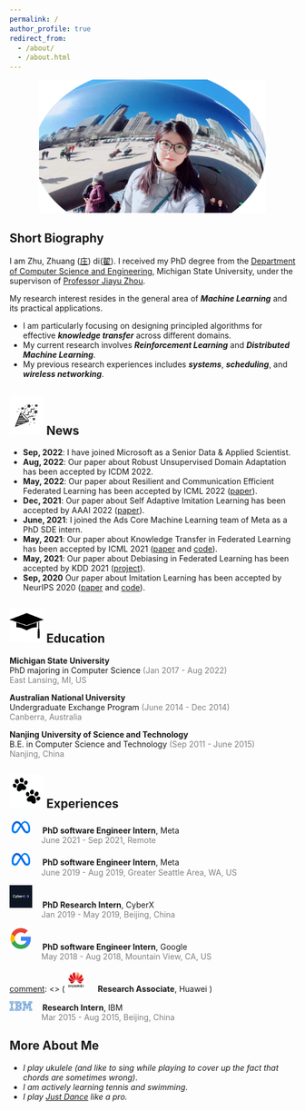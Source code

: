 ```yaml
---
permalink: /
author_profile: true
redirect_from: 
  - /about/
  - /about.html
---
```



<p align="center">
 <img src="/images/profile.png?raw=true" alt="Photo" style="width: 400px;"/> 
</p>


## Short Biography

<!-- I am Zhu, Zhuangdi &#40;朱 [庄]&#40;https://en.wikipedia.org/wiki/Zhuang_Zhou&#41; [翟]&#40;https://en.wikipedia.org/wiki/Mozi&#41;&#41. a PhD student at the [Department of Computer Science and Engineering]&#40;https://www.cse.msu.edu/&#41;, Michigan State University, advised by [Prof. Jiayu Zhou]&#40;https://jiayuzhou.github.io/&#41;.) -->
I am Zhu, Zhuang ([庄](https://en.wikipedia.org/wiki/Zhuang_Zhou)) di([翟](https://en.wikipedia.org/wiki/Mozi)). I received my PhD degree from the [Department of Computer Science and Engineering](https://www.cse.msu.edu/), Michigan State University, under the supervison of [Professor Jiayu Zhou](https://jiayuzhou.github.io/). 

My research interest resides in the general area of ***Machine Learning*** and its practical applications. 
* I am particularly focusing on designing principled algorithms for effective ***knowledge transfer*** across different domains.
* My current research involves ***Reinforcement Learning*** and ***Distributed Machine Learning***. 
* My previous research experiences includes  ***systems***, ***scheduling***, and ***wireless networking***.


## <img src="/images/logos/celebrate.png?raw=true" alt="Photo" style="width: 60px;"/> News

* **Sep, 2022**: I have joined Microsoft as a Senior Data & Applied Scientist.
* **Aug, 2022**: Our paper about Robust Unsupervised Domain Adaptation has been accepted by ICDM 2022.
* **May, 2022**: Our paper about Resilient and Communication Efficient Federated Learning has been accepted by ICML 2022 ([paper](https://proceedings.mlr.press/v162/zhu22e/zhu22e.pdf)).
* **Dec, 2021**: Our paper about Self Adaptive Imitation Learning has been accepted by AAAI 2022 ([paper](https://www.aaai.org/AAAI22Papers/AAAI-10614.ZhuZ.pdf)). 
* **June, 2021**: I joined the Ads Core Machine Learning team of Meta as a PhD SDE intern. 
* **May, 2021**: Our paper about Knowledge Transfer in Federated Learning has been accepted by ICML 2021 ([paper](https://arxiv.org/pdf/2105.10056.pdf) and [code](https://github.com/zhuangdizhu/FedGen)).
* **May, 2021**: Our paper about Debiasing in Federated Learning has been accepted by KDD 2021 ([project](https://jyhong.gitlab.io/project/federated-learning/)).
* **Sep, 2020** Our paper about Imitation Learning has been accepted by NeurIPS 2020 ([paper](https://papers.nips.cc/paper/2020/file/92977ae4d2ba21425a59afb269c2a14e-Paper.pdf) and [code](https://github.com/illidanlab/opolo-code)).


## <img src="/images/logos/education.jpeg?raw=true" alt="Photo" style="width: 60px;"/> Education 
**Michigan State University** \
PhD majoring in Computer Science <span style="color: grey;">(Jan 2017 - Aug 2022)</span>  
<span style="color: grey;">East Lansing, MI, US</span> 


**Australian National University** \
Undergraduate Exchange Program <span style="color: grey;">(June 2014 - Dec 2014)</span> \
<span style="color: grey;">Canberra, Australia</span>



**Nanjing University of Science and Technology** \
B.E. in Computer Science and Technology <span style="color: grey;">(Sep 2011 - June 2015) </span>\
<span style="color: grey;">Nanjing, China</span>


## <img src="/images/logos/paw.png?raw=true" alt="Photo" style="width: 60px;"/> Experiences 

<img src="/images/logos/meta.png?raw=true" alt="Photo" style="width: 40px;"/>  &emsp;**PhD software Engineer Intern**, Meta \
&emsp;&emsp;&emsp;&emsp;<span style="color: grey;">June 2021 - Sep 2021, Remote </span> 

<img src="/images/logos/meta.png?raw=true" alt="Photo" style="width: 40px;"/>  &emsp;**PhD software Engineer Intern**, Meta \
&emsp;&emsp;&emsp;&emsp;<span style="color: grey;">June 2019 - Aug 2019, Greater Seattle Area, WA, US </span> 

[<img src="/images/logos/cyberx.jpeg?raw=true" alt="Photo" style="width: 40px;"/>](https://www.cyberx.com/)  &emsp;**PhD Research Intern**, CyberX \
&emsp;&emsp;&emsp;&emsp;<span style="color: grey;">Jan 2019 - May 2019, Beijing, China </span> 

<img src="/images/logos/google.png?raw=true" alt="Photo" style="width: 40px;"/>  &emsp;**PhD software Engineer Intern**, Google \
&emsp;&emsp;&emsp;&emsp;<span style="color: grey;">May 2018 - Aug 2018, Mountain View, CA, US </span> 

[comment]: <> (<img src="/images/logos/huawei.png?raw=true" alt="Photo" style="width: 40px;"/>  &emsp;**Research Associate**, Huawei \)

[comment]: <> (&emsp;&emsp;&emsp;&emsp;<span style="color: grey;">March 2016 - Aug 2016, Hong Kong, China </span> )

<img src="/images/logos/IBM.png?raw=true" alt="Photo" style="width: 40px;"/>  &emsp;**Research Intern**, IBM \
&emsp;&emsp;&emsp;&emsp;<span style="color: grey;">Mar 2015 - Aug 2015, Beijing, China </span> 

## More About Me

* *I play ukulele (and like to sing while playing to cover up the fact that chords are sometimes wrong)*.  
* *I am actively learning tennis and swimming*.
* *I play [Just Dance](https://www.ubisoft.com/en-us/game/just-dance/2021) like a pro.*